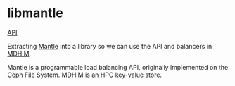 # libmantle

[API](https://michaelsevilla.github.io/mantle/classMantle.html)

Extracting [Mantle](https://github.com/ceph/ceph/pull/10887) into a library so
we can use the API and balancers in
[MDHIM](https://www.usenix.org/system/files/conference/hotstorage15/hotstorage15-greenberg.pdf).

Mantle is a programmable load balancing API, originally implemented on the
[Ceph](https://ceph.com) File System. MDHIM is an HPC key-value store. 
